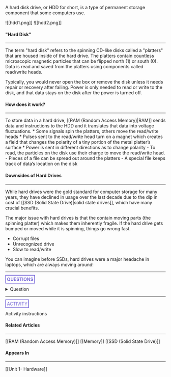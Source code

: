 A hard disk drive, or HDD for short, is a type of permanent storage component that some computers use.

![[hdd1.png]]
![[hdd2.png]]

#### "Hard Disk"
<hr>
The term "hard disk" refers to the spinning CD-like disks called a "platters" that are housed inside of the hard drive. The platters contain countless microscopic magnetic particles that can be flipped north (1) or south (0). Data is read and saved from the platters using components called read/write heads.

Typically, you would never open the box or remove the disk unless it needs repair or recovery after failing. Power is only needed to read or write to the disk, and that data stays on the disk after the power is turned off. 

#### How does it work?
<hr>
To store data in a hard drive, [[RAM (Random Access Memory)|RAM]] sends data and instructions to the HDD and it translates that data into voltage fluctuations.
 * Some signals spin the platters, others move the read/write heads
* Pulses sent to the read/write head turn on a magnet which creates a field that changes the polarity of a tiny portion of the metal platter’s surface
* Power is sent in different directions as to change polarity
- To read, the particles on the disk use their charge to move the read/write head.
- Pieces of a file can be spread out around the platters
    - A special file keeps track of data’s location on the disk

#### Downsides of Hard Drives
<hr>
While hard drives were the gold standard for computer storage for many years, they have declined in usage over the last decade due to the dip in cost of [[SSD (Solid State Drive)|solid state drives]], which have many crucial benefits.

The major issue with hard drives is that the contain moving parts (the spinning platter) which makes them inherently fragile. If the hard drive gets bumped or moved while it is spinning, things go wrong fast.
* Corrupt files
* Unrecognized drive
* Slow to read/write

You can imagine before SSDs, hard drives were a major headache in laptops, which are always moving around!

<hr>

**<span style="color: #7b6cd9; border: 2px solid #7b6cd9; padding: 3px">QUESTIONS</span>**

<details>
	<summary>Question</summary>
		<p style="font-style: italic">Answer</p>
</details>

<hr>

<span style="color: #7b6cd9; border: 2px solid #7b6cd9; padding: 3px">ACTIVITY</span>

Activity instructions

#### Related Articles
<hr>

[[RAM (Random Access Memory)]]
[[Memory]]
[[SSD (Solid State Drive)]]

#### Appears In
<hr>

[[Unit 1- Hardware]]
